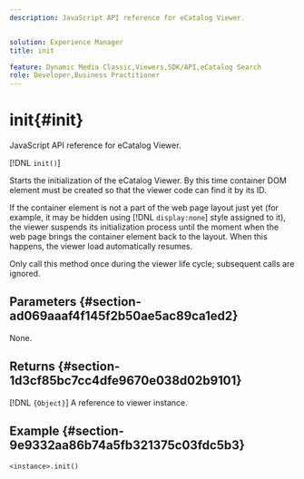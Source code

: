```yaml
---
description: JavaScript API reference for eCatalog Viewer.


solution: Experience Manager
title: init

feature: Dynamic Media Classic,Viewers,SDK/API,eCatalog Search
role: Developer,Business Practitioner
---
```


# init{#init}

JavaScript API reference for eCatalog Viewer.

 [!DNL `init()`]

Starts the initialization of the eCatalog Viewer. By this time container DOM element must be created so that the viewer code can find it by its ID.

If the container element is not a part of the web page layout just yet (for example, it may be hidden using [!DNL `display:none`] style assigned to it), the viewer suspends its initialization process until the moment when the web page brings the container element back to the layout. When this happens, the viewer load automatically resumes.

Only call this method once during the viewer life cycle; subsequent calls are ignored.

## Parameters {#section-ad069aaaf4f145f2b50ae5ac89ca1ed2}

None.

## Returns {#section-1d3cf85bc7cc4dfe9670e038d02b9101}

[!DNL `{Object}`] A reference to viewer instance.

## Example {#section-9e9332aa86b74a5fb321375c03fdc5b3}

```
<instance>.init()
```


